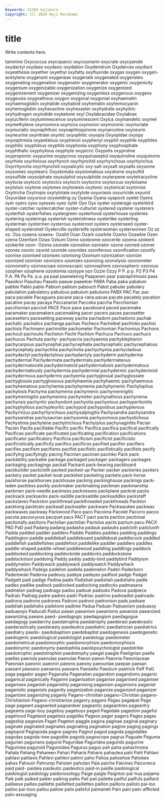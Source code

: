 ```yaml
---
Keywords: 31284 kojimura
Copyright: (C) 2024 Koji Murakami
---
```


# title

Write contents here.



tammine Oxycoccus oxycopaivic oxycoumarin
oxycrate oxycyanide oxydactyl oxydase oxydasic oxydation Oxydendrum Oxyderces oxydiact oxyesthesia
oxyether oxyethyl oxyfatty oxyfluoride oxygas oxygen oxygen-acetylene oxygenant oxygenase oxygenate
oxygenated oxygenates oxygenating oxygenation oxygenator oxygenerator oxygenic oxygenicity oxygenium oxygenizable
oxygenization oxygenize oxygenized oxygenizement oxygenizer oxygenizing oxygenless oxygenous oxygens oxygeusia
oxygnathous oxygon oxygonal oxygonial oxyhaematin oxyhaemoglobin oxyhalide oxyhaloid oxyhematin oxyhemocyanin
oxyhemoglobin oxyhexactine oxyhexaster oxyhydrate oxyhydric oxyhydrogen oxyiodide oxyketone oxyl Oxylabracidae
Oxylabrax oxyluciferin oxyluminescence oxyluminescent Oxylus oxymandelic oxymel oxymethylene oxymomora oxymora
oxymoron oxymoronic oxymuriate oxymuriatic oxynaphthoic oxynaphtoquinone oxynarcotine oxyneurin oxyneurine oxynitrate
oxyntic oxyophitic oxyopia Oxyopidae oxyopy oxyosphresia oxypetalous oxyphenol oxyphenyl oxyphil
oxyphile oxyphiles oxyphilic oxyphilous oxyphils oxyphonia oxyphony oxyphosphate oxyphthalic oxyphyllous
oxyphyte oxypicric Oxypolis oxyproline oxypropionic oxypurine oxypycnos oxyquinaseptol oxyquinoline oxyquinone
oxyrhine oxyrhinous oxyrhynch oxyrhynchid oxyrhynchous oxyrhynchus Oxyrrhyncha oxyrrhynchid oxysalicylic oxy-salt
oxysalt oxysalts oxysome oxysomes oxystearic Oxystomata oxystomatous oxystome oxysulfid oxysulfide
oxysulphate oxysulphid oxysulphide oxyterpene oxytetracycline oxytocia oxytocic oxytocics oxytocin oxytocins
oxytocous oxytoluene oxytoluic oxytone oxytones oxytonesis oxytonic oxytonical oxytonize Oxytricha
Oxytropis oxytylotate oxytylote oxyuriasis oxyuricide oxyurid Oxyuridae oxyurous oxywelding oy
Oyama Oyana oyapock oyelet Oyens oyer oyers oyes oyesses oyez
oylet Oyo Oys oyster oysterage oysterbird oyster-catcher oystercatcher oyster-culturist oystered
oysterer oysterers oysterfish oysterfishes oystergreen oysterhood oysterhouse oysteries oystering oysterings
oysterish oysterishness oysterlike oysterling oysterman oystermen oysterous oysterroot oysters oysterseed
oyster-shaped oystershell Oysterville oysterwife oysterwoman oysterwomen Oz oz oz. Oza
ozaena ozaena- Ozalid Ozan Ozark ozarkite Ozarks Ozawkie Ozen ozena
Ozenfant Ozias Ozkum Ozmo ozobrome ozocerite ozoena ozokerit ozokerite ozon-
Ozona ozonate ozonation ozonator ozone ozoned ozoner ozones ozonic ozonid
ozonide ozonides ozoniferous ozonification ozonify ozonise ozonised ozonises ozonising Ozonium
ozonization ozonize ozonized ozonizer ozonizers ozonizes ozonizing ozonolysis ozonometer ozonometry
ozonoscope ozonoscopic ozonosphere ozonospheric ozonous ozophen ozophene ozostomia ozotype ozs
Ozzie Ozzy P P. p p. P2 P3 P4 P.A.
PA Pa Pa. p.a. pa paal paaneleinrg Paapanen paar paaraphimosis
paas Paasikivi Paauhau Paauilo paauw paawkier PABA Paba paba pabalum
pabble Pablo pablo Pablum pablum pabouch Pabst pabular pabulary pabulation
pabulatory pabulous pabulum pabulums PABX PAC Pac pac paca pacable
Pacaguara pacane paca-rana pacas pacate pacately pacation pacative pacay pacaya
Paccanarist Pacceka paccha Pacchionian pacchionian paccioli PACE Pace pace paceboard
paced pacemake pacemaker pacemakers pacemaking pacer pacers paces pacesetter pacesetters
pacesetting paceway pacha pachadom pachadoms pachak pachalic pachalics pachanga pachas
Pacheco Pachelbel pachinko pachisi pachisis Pachmann pachnolite pachometer Pachomian Pachomius
Pachons pachouli pachoulis Pachston Pacht Pachton Pachuca Pachuco pachuco pachucos
Pachuta pachy- pachyacria pachyaemia pachyblepharon pachycarpous pachycephal pachycephalia pachycephalic pachycephalous
pachycephaly pachychilia pachycholia pachychymia pachycladous pachydactyl pachydactylous pachydactyly pachyderm pachyderma
pachydermal Pachydermata pachydermata pachydermateous pachydermatocele pachydermatoid pachydermatosis pachydermatous pachydermatously pachydermia
pachydermial pachydermic pachydermoid pachydermous pachyderms pachyemia pachyglossal pachyglossate pachyglossia pachyglossous
pachyhaemia pachyhaemic pachyhaemous pachyhematous pachyhemia pachyhymenia pachyhymenic Pachylophus pachylosis Pachyma
pachymenia pachymenic pachymeningitic pachymeningitis pachymeninx pachymeter pachynathous pachynema pachynsis pachyntic
pachyodont pachyotia pachyotous pachyperitonitis pachyphyllous pachypleuritic pachypod pachypodous pachypterous Pachyrhizus
pachyrhynchous pachysalpingitis Pachysandra pachysandra pachysandras pachysaurian pachysomia pachysomous pachystichous Pachystima
pachytene pachytrichous Pachytylus pachyvaginitis Pacian Pacien Pacifa pacifiable Pacific pacific
Pacifica pacifica pacifical pacifically Pacificas pacificate pacificated pacificating pacification pacifications
pacificator pacificatory Pacificia pacificism pacificist pacificistic pacificistically pacificity pacifico pacificos
pacified pacifier pacifiers pacifies pacifism pacifisms pacifist pacifistic pacifistically pacifists
pacify pacifying pacifyingly pacing Pacinian pacinian pacinko Pack pack packability
packable package packaged packager packagers packages packaging packagings packall Packard
pack-bearing packboard packbuilder packcloth packed packed-up Packer packer packeries packers
packery packet packet-boat packeted packeting packets pack-horse packhorse packhorses packhouse
packing packinghouse packings pack-laden packless packly packmaker packmaking packman packmanship
packmen pack-needle packness packnesses packplane packrat packs packsack packsacks pack-saddle
packsaddle packsaddles packstaff packstaves Packston packthread packthreaded packthreads Packton packtong
packtrain packwall packwaller packware Packwaukee packwax packwaxes packway Packwood Paco
paco Pacoima Pacolet Pacorro pacos pacota pacouryuva pacquet pacs PACT
pact pacta paction pactional pactionally pactions Pactolian pactolian Pactolus pacts
pactum pacu PACX PAD PaD pad Padang padang padasha padauk
padauks padcloth padcluoth Padda padded padder padders Paddie Paddies paddies
padding paddings Paddington paddle paddleball paddleboard paddleboat paddlecock paddled paddlefish
paddlefishes paddlefoot paddlelike paddler paddlers paddles paddle-shaped paddle-wheel paddlewood paddling
paddlings paddock paddocked paddocking paddockride paddocks paddockstone paddockstool paddoing Paddy
paddy paddy-bird paddybird Paddyism paddymelon Paddywack paddywack paddywatch Paddywhack paddywhack
Padegs padelion padella pademelon Paden Paderborn Paderewski Paderna padesoy padeye
padeyes padfoot padge Padget Padgett padi padige Padina padis Padishah
padishah padishahs padle padles padlike padlock padlocked padlocking padlocks padmasana
padmelon padnag padnags padou padouk padouks Padova padpiece Padraic Padraig
padre padres padri Padriac padrino padroadist padroado padrona padrone padrones
Padroni padroni padronism pads padsaw padshah padshahs padstone padtree Padua
Paduan Paduanism paduasoy paduasoys Paducah Padus paean paeanism paeanisms paeanize
paeanized paeanizing paeans paed- paedagogic paedagogism paedagogue paedagogy paedarchy paedatrophia
paedatrophy paederast paederastic paederastically paederasty paedeutics paediatric paediatrician paediatrics paediatry
paedo- paedobaptism paedobaptist paedogenesis paedogenetic paedogenic paedological paedologist paedology paedometer
paedometrical paedomorphic paedomorphism paedomorphosis paedonymic paedonymy paedophilia paedopsychologist paedotribe paedotrophic
paedotrophist paedotrophy paegel paegle Paelignian paella paellas paenula paenulae paenulas
Paeon paeon Paeonia Paeoniaceae Paeonian paeonic paeonin paeons paeony paeounlae
paepae paesan paesani paesano paesanos paesans Paesiello Paestum paetrick Paff
PaG paga pagador pagan Paganalia Paganalian pagandom pagandoms paganic paganical
paganically Paganini paganisation paganise paganised paganiser paganises paganish paganishly paganising
paganism paganisms paganist paganistic paganists paganity paganization paganize paganized paganizer
paganizes paganizing paganly Pagano-christian pagano-Christian pagano-Christianism Pagano-christianize paganry pagans Pagas
pagatpat Page page pageant pageanted pageanteer pageantic pageantries pageantry pageants
page-boy pageboy pageboys paged Pagedale pagedom pageful pagehood Pageland pageless
pagelike Pageos pager pagers Pages pages pageship pagesize Paget Pageton
paggle pagina paginae paginal paginary paginate paginated paginates paginating pagination
pagine paging pagings pagiopod Pagiopoda pagne pagnes Pagnol pagod pagoda
pagodalike pagodas pagoda-tree pagodite pagods pagoscope pagrus Paguate Paguma pagurian
pagurians pagurid Paguridae Paguridea pagurids pagurine Pagurinea paguroid Paguroidea Pagurus
pagus pah paha pahachroma Pahala Pahang Pahareen Pahari Paharia Paharis
pahautea pahi Pahl Pahlavi pahlavi pahlavis Pahlevi pahlevi pahmi paho
Pahoa pahoehoe Pahokee pahos Pahouin Pahrump Pahsien pahutan Paia paiche
Paicines Paiconeca paid paid- paideia paideutic paideutics paid-in paidle paidological
paidologist paidology paidonosology Paige paigle Paignton pai-hua paijama Paik paik
paiked paiker paiking paiks Pail pail pailette pailful pailfuls paillard
paillasse pailles paillette pailletted paillettes paillon paillons pailolo pai-loo pailoo
pai-loos pailou pailow pails pailsful paimaneh Pain pain pain-afflicted pain-assuaging
